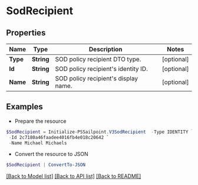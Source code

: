 # SodRecipient
## Properties

Name | Type | Description | Notes
------------ | ------------- | ------------- | -------------
**Type** | **String** | SOD policy recipient DTO type. | [optional] 
**Id** | **String** | SOD policy recipient&#39;s identity ID. | [optional] 
**Name** | **String** | SOD policy recipient&#39;s display name. | [optional] 

## Examples

- Prepare the resource
```powershell
$SodRecipient = Initialize-PSSailpoint.V3SodRecipient  -Type IDENTITY `
 -Id 2c7180a46faadee4016fb4e018c20642 `
 -Name Michael Michaels
```

- Convert the resource to JSON
```powershell
$SodRecipient | ConvertTo-JSON
```

[[Back to Model list]](../README.md#documentation-for-models) [[Back to API list]](../README.md#documentation-for-api-endpoints) [[Back to README]](../README.md)

